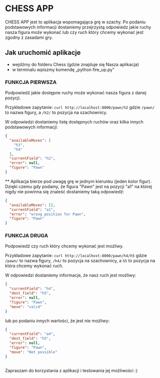# CHESS APP

CHESS APP jest to aplikacja wspomagająca grę w szachy. Po podaniu podstawowych informacji dostaniemy przejrzystą odpowiedz jakie ruchy nasza figura może wykonać lub czy ruch który chcemy wykonać jest zgodny z zasadami gry. 

## Jak uruchomić aplikacje

* wejdźmy do folderu Chess (gdzie znajduje się Nasza aplikacja)
* w terminalu wpiszmy komendę „python fire_up.py”


### FUNKCJA PIERWSZA

Podpowiedź jakie dostępne ruchy może wykonać nasza figura z danej pozycji.

Przykładowe zapytanie:
`curl http://localhost:8000/pawn/h2` 
gdzie `/pawn/` to nazwa figury, a `/h2/` to pozycja na szachownicy.

W odpowiedzi dostaniemy listę dostępnych ruchów oraz kilka innych podstawowych informacji:

```json
{
  "availableMoves": [
    "h3", 
    "h4"
  ], 
  "currentField": "h2", 
  "error": null, 
  "figure": "Pawn"
}
```

** Aplikacja bierze pod uwagę grę w jednym kierunku (jeden kolor figur). Dzięki czemu gdy podamy, że figura "Pawn" jest na pozycji "a1" na której nigdy nie powinna się znaleść dostaniemy taką odpowiedź:

```json
{
  "availableMoves": [], 
  "currentField": "a1", 
  "error": "wrong position for Pawn", 
  "figure": "Pawn"
}
```

### FUNKCJA DRUGA

Podpowiedź czy ruch który chcemy wykonać jest możliwy.

Przykładowe zapytanie:
`curl http://localhost:8000/pawn/h4/h5` 
gdzie `/pawn/` to nazwa figury, `/h4/` to pozycja na szachownicy, a `h5` to pozycja na która chcemy wykonać ruch.

W odpowiedzi dostaniemy informacje, że nasz ruch jest możliwy:
```json
{
  "currentField": "h4", 
  "dest_field": "h5", 
  "error": null, 
  "figure": "Pawn", 
  "move": "valid"
}
```

lub po podaniu innych wartości, że jest nie możliwy:

```json
{
  "currentField": "a4", 
  "dest_field": "h5", 
  "error": null, 
  "figure": "Pawn", 
  "move": "Not possible"
}
```
##

Zapraszam do korzystania z aplikacji i testowania jej możliwości :) 